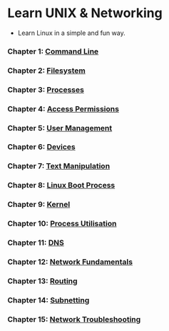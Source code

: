 # Learn UNIX & Networking

-  Learn Linux in a simple and fun way.
 
### Chapter 1: [Command Line](https://moabukar.github.io/unix-learn/command-line/alias-command)

### Chapter 2: [Filesystem](https://moabukar.github.io/unix-learn/filesystem/filesystem-hierarchy)

### Chapter 3: [Processes](https://moabukar.github.io/unix-learn/processes/process-details)

### Chapter 4: [Access Permissions](https://moabukar.github.io/unix-learn/access/file-permissions)

### Chapter 5: [User Management](https://moabukar.github.io/unix-learn/user-management/users-and-groups)

### Chapter 6: [Devices](https://moabukar.github.io/unix-learn/devices/dev-directory)

### Chapter 7: [Text Manipulation](https://moabukar.github.io/unix-learn/text-manipulation/cut-command)

### Chapter 8: [Linux Boot Process](https://moabukar.github.io/unix-learn/booting/boot-process-overview)

### Chapter 9: [Kernel](https://moabukar.github.io/unix-learn/kernel/kernel-overview)

### Chapter 10: [Process Utilisation](https://moabukar.github.io/unix-learn/process-utilization/continuous-monitoring)

### Chapter 11: [DNS](https://moabukar.github.io/unix-learn/dns/what-is-dns)


### Chapter 12: [Network Fundamentals](https://moabukar.github.io/unix-learn/network-fundamentals/osi-model)

### Chapter 13: [Routing](https://moabukar.github.io/unix-learn/routing/what-is-a-router)

### Chapter 14: [Subnetting](https://moabukar.github.io/unix-learn/subnetting/subnets)


### Chapter 15: [Network Troubleshooting](https://moabukar.github.io/unix-learn/network-troubleshooting/ping)
